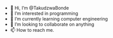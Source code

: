 - 👋 Hi, I’m @TakudzwaBonde
- 👀 I’m interested in programming 
- 🌱 I’m currently learning computer engineering 
- 💞️ I’m looking to collaborate on anything
- 📫 How to reach me.

<!---
TakudzwaBonde/TakudzwaBonde is a ✨ special ✨ repository because its `README.md` (this file) appears on your GitHub profile.
You can click the Preview link to take a look at your changes.
--->
